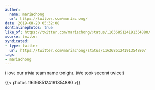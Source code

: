 ```yaml
---
author:
  name: mariachong
  url: https://twitter.com/mariachong/
date: 2019-08-20 05:32:08
dontinlinephotos: true
like_of: https://twitter.com/mariachong/status/1163685124191354880/
source: twitter
syndicated:
- type: twitter
  url: https://twitter.com/mariachong/status/1163685124191354880/
tags:
- mariachong
---
```


I love our trivia team name tonight. (We took second twice!) 

{{< photos 1163685124191354880 >}}